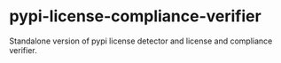 # pypi-license-compliance-verifier

Standalone version of pypi license detector and license and compliance verifier.